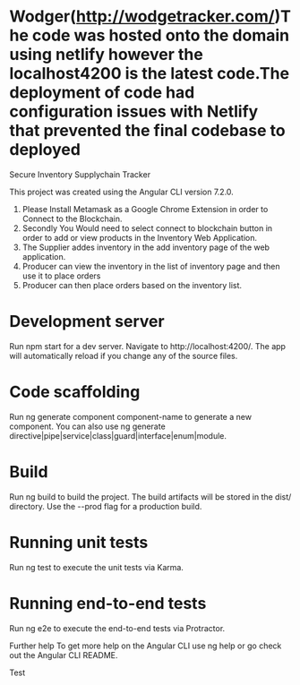 # Wodger(http://wodgetracker.com/)The code was hosted onto the domain using netlify however the localhost4200 is the latest code.The deployment of code had configuration issues with Netlify that prevented the final codebase to deployed
Secure Inventory Supplychain Tracker

This project was created using the Angular CLI version 7.2.0.

1. Please Install Metamask as a  Google Chrome Extension in order to Connect to the Blockchain.
2. Secondly You Would need to select connect to blockchain button in order to add or view products in the Inventory Web Application.
3. The Supplier addes inventory in the add inventory page of the web application.
4. Producer can view the inventory in the list of inventory page and then use it to place orders 
5. Producer can then place orders based on the inventory list.


# Development server
Run npm start for a dev server. Navigate to http://localhost:4200/. The app will automatically reload if you change any of the source files.

# Code scaffolding
Run ng generate component component-name to generate a new component. You can also use ng generate directive|pipe|service|class|guard|interface|enum|module.

# Build
Run ng build to build the project. The build artifacts will be stored in the dist/ directory. Use the --prod flag for a production build.

# Running unit tests
Run ng test to execute the unit tests via Karma.

# Running end-to-end tests
Run ng e2e to execute the end-to-end tests via Protractor.

Further help
To get more help on the Angular CLI use ng help or go check out the Angular CLI README.

Test
